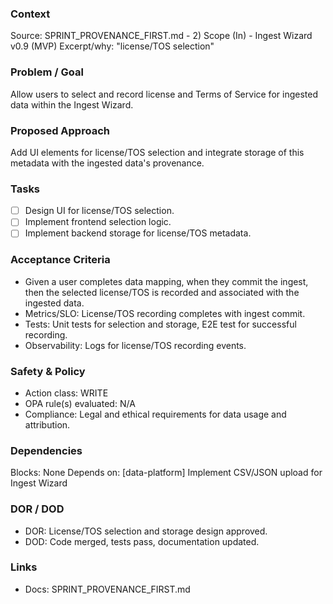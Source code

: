 ### Context

Source: SPRINT_PROVENANCE_FIRST.md - 2) Scope (In) - Ingest Wizard v0.9 (MVP)
Excerpt/why: "license/TOS selection"

### Problem / Goal

Allow users to select and record license and Terms of Service for ingested data within the Ingest Wizard.

### Proposed Approach

Add UI elements for license/TOS selection and integrate storage of this metadata with the ingested data's provenance.

### Tasks

- [ ] Design UI for license/TOS selection.
- [ ] Implement frontend selection logic.
- [ ] Implement backend storage for license/TOS metadata.

### Acceptance Criteria

- Given a user completes data mapping, when they commit the ingest, then the selected license/TOS is recorded and associated with the ingested data.
- Metrics/SLO: License/TOS recording completes with ingest commit.
- Tests: Unit tests for selection and storage, E2E test for successful recording.
- Observability: Logs for license/TOS recording events.

### Safety & Policy

- Action class: WRITE
- OPA rule(s) evaluated: N/A
- Compliance: Legal and ethical requirements for data usage and attribution.

### Dependencies

Blocks: None
Depends on: [data-platform] Implement CSV/JSON upload for Ingest Wizard

### DOR / DOD

- DOR: License/TOS selection and storage design approved.
- DOD: Code merged, tests pass, documentation updated.

### Links

- Docs: SPRINT_PROVENANCE_FIRST.md
